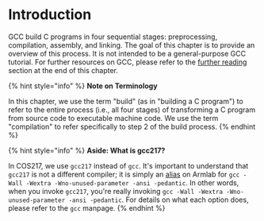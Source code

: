 # Introduction

GCC build C programs in four sequential stages: preprocessing, compilation, assembly, and linking. The goal of this chapter is to provide an overview of this process. It is not intended to be a general-purpose GCC tutorial. For further resources on GCC, please refer to the [further reading](../copy-of-gnu-compiler-collection-gcc/further-reading.md) section at the end of this chapter.

{% hint style="info" %}
**Note on Terminology**

In this chapter, we use the term "build" (as in "building a C program") to refer to the entire process (i.e., all four stages) of transforming a C program from source code to executable machine code. We use the term "compilation" to refer specifically to step 2 of the build process.
{% endhint %}

{% hint style="info" %}
**Aside: What is gcc217?**

In COS217, we use `gcc217` instead of `gcc`. It's important to understand that `gcc217` is not a different compiler; it is simply an [alias](../the-linux-command-line/useful-command-line-features.md#aliases) on Armlab for `gcc -Wall -Wextra -Wno-unused-parameter -ansi -pedantic`. In other words, when you invoke `gcc217`, you're really invoking `gcc -Wall -Wextra -Wno-unused-parameter -ansi -pedantic`. For details on what each option does, please refer to the `gcc` manpage.
{% endhint %}
